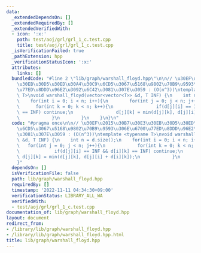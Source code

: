 ```yaml
---
data:
  _extendedDependsOn: []
  _extendedRequiredBy: []
  _extendedVerifiedWith:
  - icon: ':x:'
    path: test/aoj/grl/grl_1_c.test.cpp
    title: test/aoj/grl/grl_1_c.test.cpp
  _isVerificationFailed: true
  _pathExtension: hpp
  _verificationStatusIcon: ':x:'
  attributes:
    links: []
  bundledCode: "#line 2 \"lib/graph/warshall_floyd.hpp\"\n\n// \u30EF\u2015\u30B7\u30E3\
    \u30EB\u30D5\u30ED\u30A4\u30C9\u6CD5\u3067\u5168\u9802\u70B9\u9593\u306E\u6700\
    \u77ED\u8DDD\u96E2\u3092\u6C42\u3081\u307E\u3059 : (O(n^3))\ntemplate <typename\
    \ T>\nvoid warshall_floyd(vector<vector<T>> &d, T INF) {\n    int n = d.size();\n\
    \    for(int i = 0; i < n; i++){\n        for(int j = 0; j < n; j++){\n      \
    \      for(int k = 0; k < n; k++){\n                if(d[j][i] == INF && d[i][k]\
    \ == INF) continue;\n                d[j][k] = min(d[j][k], d[j][i] + d[i][k]);\n\
    \            }\n        }\n    }\n}\n"
  code: "#pragma once\n\n// \u30EF\u2015\u30B7\u30E3\u30EB\u30D5\u30ED\u30A4\u30C9\
    \u6CD5\u3067\u5168\u9802\u70B9\u9593\u306E\u6700\u77ED\u8DDD\u96E2\u3092\u6C42\
    \u3081\u307E\u3059 : (O(n^3))\ntemplate <typename T>\nvoid warshall_floyd(vector<vector<T>>\
    \ &d, T INF) {\n    int n = d.size();\n    for(int i = 0; i < n; i++){\n     \
    \   for(int j = 0; j < n; j++){\n            for(int k = 0; k < n; k++){\n   \
    \             if(d[j][i] == INF && d[i][k] == INF) continue;\n               \
    \ d[j][k] = min(d[j][k], d[j][i] + d[i][k]);\n            }\n        }\n    }\n\
    }"
  dependsOn: []
  isVerificationFile: false
  path: lib/graph/warshall_floyd.hpp
  requiredBy: []
  timestamp: '2022-11-11 04:34:30+09:00'
  verificationStatus: LIBRARY_ALL_WA
  verifiedWith:
  - test/aoj/grl/grl_1_c.test.cpp
documentation_of: lib/graph/warshall_floyd.hpp
layout: document
redirect_from:
- /library/lib/graph/warshall_floyd.hpp
- /library/lib/graph/warshall_floyd.hpp.html
title: lib/graph/warshall_floyd.hpp
---
```

